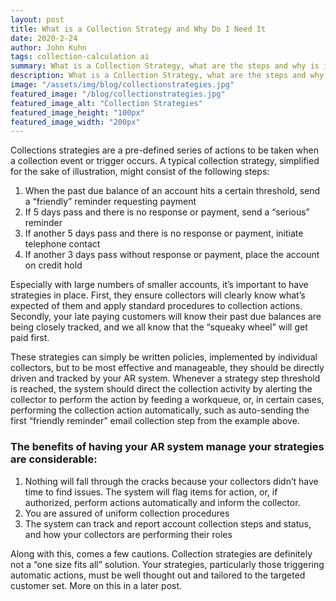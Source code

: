 ```yaml
---
layout: post
title: What is a Collection Strategy and Why Do I Need It
date: 2020-2-24
author: John Kuhn
tags: collection-calculation ai
summary: What is a Collection Strategy, what are the steps and why is it important to have strategies in place
description: What is a Collection Strategy, what are the steps and why is it important to have strategies in place
image: "/assets/img/blog/collectionstrategies.jpg"
featured_image: "/blog/collectionstrategies.jpg"
featured_image_alt: "Collection Strategies"
featured_image_height: "100px"
featured_image_width: "200px"
---
```


Collections strategies are a pre-defined series of actions to be taken when a collection event or trigger occurs.  A typical collection strategy, simplified for the sake of illustration, might consist of the following steps:

1.	When the past due balance of an account hits a certain threshold, send a “friendly” reminder requesting payment
2.	If 5 days pass and there is no response or payment, send a “serious” reminder
3.	If another 5 days pass and there is no response or payment, initiate telephone contact 
4.	If another 3 days pass without response or payment, place the account on credit hold

Especially with large numbers of smaller accounts, it’s important to have strategies in place.  First, they ensure collectors will clearly know what’s expected of them and apply standard procedures to collection actions.  Secondly, your late paying customers will know their past due balances are being closely tracked, and we all know that the “squeaky wheel” will get paid first.

These strategies can simply be written policies, implemented by individual collectors, but to be most effective and manageable, they should be directly driven and tracked by your AR system.  Whenever a strategy step threshold is reached, the system should direct the collection activity by alerting the collector to perform the action by feeding a workqueue, or, in certain cases, performing the collection action automatically, such as auto-sending the first “friendly reminder” email collection step from the example above.

### The benefits of having your AR system manage your strategies are considerable:

1.	Nothing will fall through the cracks because your collectors didn’t have time to find issues.  The system will flag items for action, or, if authorized, perform actions automatically and inform the collector.
2.	You are assured of uniform collection procedures
3.	The system can track and report account collection steps and status, and how your collectors are performing their roles

Along with this, comes a few cautions.  Collection strategies are definitely not a “one size fits all” solution.  Your strategies, particularly those triggering automatic actions, must be well thought out and tailored to the targeted customer set.   More on this in a later post.



